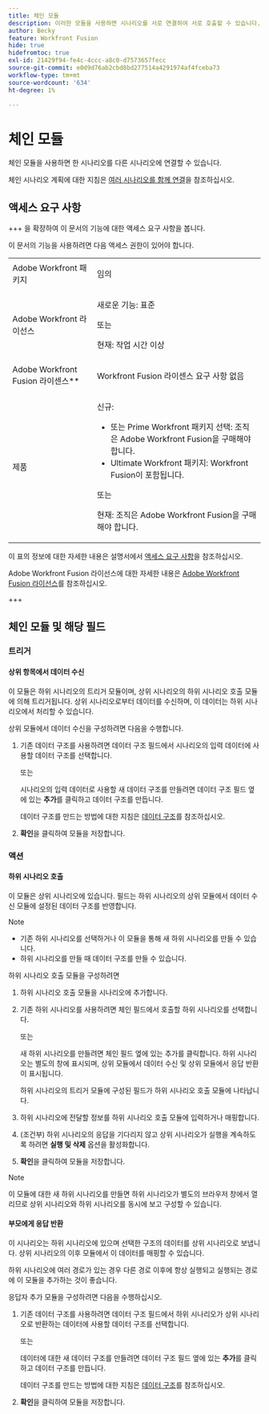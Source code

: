 ```yaml
---
title: 체인 모듈
description: 이러한 모듈을 사용하면 시나리오를 서로 연결하여 서로 호출할 수 있습니다.
author: Becky
feature: Workfront Fusion
hide: true
hidefromtoc: true
exl-id: 21429f94-fe4c-4ccc-a8c0-d7573657fecc
source-git-commit: e0d9d76ab2cbd8bd277514a4291974af4fceba73
workflow-type: tm+mt
source-wordcount: '634'
ht-degree: 1%

---
```


# 체인 모듈

체인 모듈을 사용하면 한 시나리오를 다른 시나리오에 연결할 수 있습니다.

<!--This article will be about the specific module configuration-->

체인 시나리오 계획에 대한 지침은 [여러 시나리오를 함께 연결](/help/workfront-fusion/create-scenarios/plan-a-scenario/chain-scenarios.md)을 참조하십시오.


## 액세스 요구 사항

+++ 을 확장하여 이 문서의 기능에 대한 액세스 요구 사항을 봅니다.

이 문서의 기능을 사용하려면 다음 액세스 권한이 있어야 합니다.

<table style="table-layout:auto">
 <col> 
 <col> 
 <tbody> 
  <tr> 
   <td role="rowheader">Adobe Workfront 패키지</td> 
   <td> <p>임의</p> </td> 
  </tr> 
  <tr data-mc-conditions=""> 
   <td role="rowheader">Adobe Workfront 라이선스</td> 
   <td> <p>새로운 기능: 표준</p><p>또는</p><p>현재: 작업 시간 이상</p> </td> 
  </tr> 
  <tr> 
   <td role="rowheader">Adobe Workfront Fusion 라이센스**</td> 
   <td>
   <p>Workfront Fusion 라이센스 요구 사항 없음</p>
   </td> 
  </tr> 
  <tr> 
   <td role="rowheader">제품</td> 
   <td>
   <p>신규:</p> <ul><li>또는 Prime Workfront 패키지 선택: 조직은 Adobe Workfront Fusion을 구매해야 합니다.</li><li>Ultimate Workfront 패키지: Workfront Fusion이 포함됩니다.</li></ul>
   <p>또는</p>
   <p>현재: 조직은 Adobe Workfront Fusion을 구매해야 합니다.</p>
   </td> 
  </tr>
 </tbody> 
</table>

이 표의 정보에 대한 자세한 내용은 설명서에서 [액세스 요구 사항](/help/workfront-fusion/references/licenses-and-roles/access-level-requirements-in-documentation.md)을 참조하십시오.

Adobe Workfront Fusion 라이선스에 대한 자세한 내용은 [Adobe Workfront Fusion 라이선스](/help/workfront-fusion/set-up-and-manage-workfront-fusion/licensing-operations-overview/license-automation-vs-integration.md)를 참조하십시오.

+++

## 체인 모듈 및 해당 필드

### 트리거

#### 상위 항목에서 데이터 수신

이 모듈은 하위 시나리오의 트리거 모듈이며, 상위 시나리오의 하위 시나리오 호출 모듈에 의해 트리거됩니다. 상위 시나리오로부터 데이터를 수신하며, 이 데이터는 하위 시나리오에서 처리할 수 있습니다.

상위 모듈에서 데이터 수신을 구성하려면 다음을 수행합니다.

1. 기존 데이터 구조를 사용하려면 데이터 구조 필드에서 시나리오의 입력 데이터에 사용할 데이터 구조를 선택합니다.

   또는

   시나리오의 입력 데이터로 사용할 새 데이터 구조를 만들려면 데이터 구조 필드 옆에 있는 **추가**&#x200B;를 클릭하고 데이터 구조를 만듭니다.

   데이터 구조를 만드는 방법에 대한 지침은 [데이터 구조](/help/workfront-fusion/references/mapping-panel/data-types/data-structures.md)를 참조하십시오.

1. **확인**&#x200B;을 클릭하여 모듈을 저장합니다.

### 액션

#### 하위 시나리오 호출

이 모듈은 상위 시나리오에 있습니다. 필드는 하위 시나리오의 상위 모듈에서 데이터 수신 모듈에 설정된 데이터 구조를 반영합니다.

>[!NOTE]
>
>* 기존 하위 시나리오를 선택하거나 이 모듈을 통해 새 하위 시나리오를 만들 수 있습니다.
>* 하위 시나리오를 만들 때 데이터 구조를 만들 수 있습니다.

하위 시나리오 호출 모듈을 구성하려면

1. 하위 시나리오 호출 모듈을 시나리오에 추가합니다.
1. 기존 하위 시나리오를 사용하려면 체인 필드에서 호출할 하위 시나리오를 선택합니다.

   또는

   새 하위 시나리오를 만들려면 체인 필드 옆에 있는 추가를 클릭합니다. 하위 시나리오는 별도의 창에 표시되며, 상위 모듈에서 데이터 수신 및 상위 모듈에서 응답 반환 이 표시됩니다.

   하위 시나리오의 트리거 모듈에 구성된 필드가 하위 시나리오 호출 모듈에 나타납니다.

1. 하위 시나리오에 전달할 정보를 하위 시나리오 호출 모듈에 입력하거나 매핑합니다.
1. (조건부) 하위 시나리오의 응답을 기다리지 않고 상위 시나리오가 실행을 계속하도록 하려면 **실행 및 삭제** 옵션을 활성화합니다.
1. **확인**&#x200B;을 클릭하여 모듈을 저장합니다.

>[!NOTE]
>
>이 모듈에 대한 새 하위 시나리오를 만들면 하위 시나리오가 별도의 브라우저 창에서 열리므로 상위 시나리오와 하위 시나리오를 동시에 보고 구성할 수 있습니다.

#### 부모에게 응답 반환

이 시나리오는 하위 시나리오에 있으며 선택한 구조의 데이터를 상위 시나리오로 보냅니다. 상위 시나리오의 이후 모듈에서 이 데이터를 매핑할 수 있습니다.

하위 시나리오에 여러 경로가 있는 경우 다른 경로 이후에 항상 실행되고 실행되는 경로에 이 모듈을 추가하는 것이 좋습니다.

응답자 추가 모듈을 구성하려면 다음을 수행하십시오.

1. 기존 데이터 구조를 사용하려면 데이터 구조 필드에서 하위 시나리오가 상위 시나리오로 반환하는 데이터에 사용할 데이터 구조를 선택합니다.

   또는

   데이터에 대한 새 데이터 구조를 만들려면 데이터 구조 필드 옆에 있는 **추가**&#x200B;를 클릭하고 데이터 구조를 만듭니다.

   데이터 구조를 만드는 방법에 대한 지침은 [데이터 구조](/help/workfront-fusion/references/mapping-panel/data-types/data-structures.md)를 참조하십시오.

1. **확인**&#x200B;을 클릭하여 모듈을 저장합니다.
